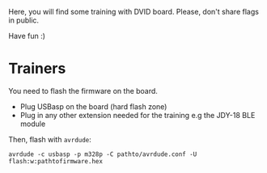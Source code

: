 Here, you will find some training with DVID board.
Please, don't share flags in public.

Have fun :)

# Trainers

You need to flash the firmware on the board.

- Plug USBasp on the board (hard flash zone)
- Plug in any other extension needed for the training e.g the JDY-18 BLE module

Then, flash with `avrdude`:

`avrdude -c usbasp -p m328p -C pathto/avrdude.conf -U flash:w:pathtofirmware.hex`
